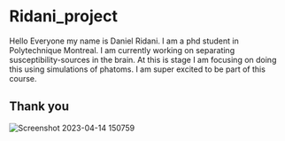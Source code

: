 # Ridani_project

Hello Everyone my name is Daniel Ridani. I am a phd student in Polytechnique Montreal. I am currently working on separating susceptibility-sources in the brain. At this is stage I am focusing on doing this using simulations of phatoms. I am super excited to be part of this course.
## Thank you
![Screenshot 2023-04-14 150759](https://github.com/brainhack-school2023/Ridani_project/assets/77506715/9dbdbbfd-f778-4467-9367-75fc6c6c311b)
